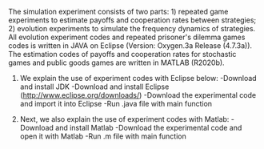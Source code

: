 

The simulation experiment consists of two parts: 1) repeated game experiments to estimate payoffs and cooperation rates between strategies; 2) evolution experiments to simulate the frequency dynamics of strategies. All evolution experiment codes and repeated prisoner's dilemma games codes is written in JAVA on Eclipse (Version: Oxygen.3a Release (4.7.3a)). The estimation codes of payoffs and cooperation rates for stochastic games and public goods games are written in MATLAB (R2020b).

1. We explain the use of experiment codes with Eclipse below:
     -Download and install JDK
     -Download and install Eclipse (http://www.eclipse.org/downloads/)
     -Download the experimental code and import it into Eclipse
     -Run .java file with main function

2. Next, we also explain the use of experiment codes with Matlab:
     -Download and install Matlab
     -Download the experimental code and open it with Matlab
     -Run .m file with main function
